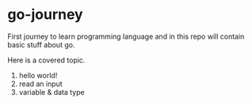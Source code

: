 # go-journey
First journey to learn programming language and in this repo will contain basic stuff about go.

Here is a covered topic.
1. hello world!
2. read an input
3. variable & data type
